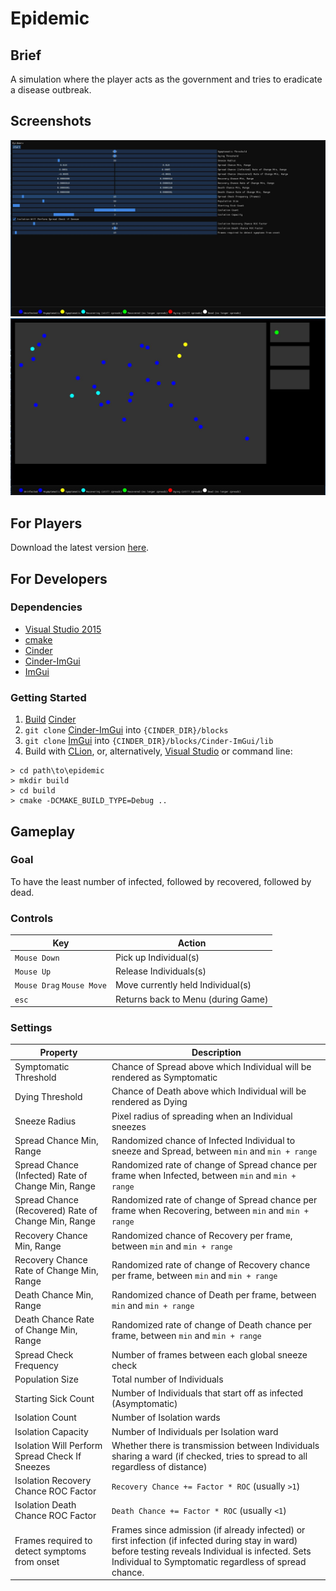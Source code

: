 # Epidemic

## Brief

A simulation where the player acts as the government and tries to eradicate a disease outbreak.

## Screenshots

![menu](res/menu.JPG) ![game](res/game.JPG)

## For Players

Download the latest version [here](https://github.com/uiuc-fa20-cs126/final-project-toffeegryphon/releases).

## For Developers

### Dependencies

- [Visual Studio 2015](https://my.visualstudio.com/Downloads?q=visual%20studio%202015&wt.mc_id=o%7Emsft%7Evscom%7Eolder-downloads)
- [cmake](https://cmake.org/)
- [Cinder](https://www.libcinder.org/docs/index.html)
- [Cinder-ImGui](https://github.com/simongeilfus/Cinder-ImGui)
- [ImGui](https://github.com/ocornut/imgui)

### Getting Started

1. [Build](https://www.libcinder.org/docs/guides/cmake/cmake.html#building-libcinder-with-cmake) [Cinder](https://www.libcinder.org/docs/index.html)
2. `git clone` [Cinder-ImGui](https://github.com/simongeilfus/Cinder-ImGui) into `{CINDER_DIR}/blocks`
3. `git clone` [ImGui](https://github.com/ocornut/imgui) into `{CINDER_DIR}/blocks/Cinder-ImGui/lib`
4. Build with [CLion](https://www.jetbrains.com/help/clion/quick-cmake-tutorial.html), or,
   alternatively, [Visual Studio](https://docs.microsoft.com/en-us/cpp/build/cmake-projects-in-visual-studio?view=msvc-140)
   or command line:

``` console
> cd path\to\epidemic
> mkdir build
> cd build
> cmake -DCMAKE_BUILD_TYPE=Debug ..
```

## Gameplay

### Goal

To have the least number of infected, followed by recovered, followed by dead.

### Controls

|Key|Action|
|---|---|
|`Mouse Down`|Pick up Individual(s)|
|`Mouse Up`|Release Individuals(s)|
|`Mouse Drag` `Mouse Move`|Move currently held Individual(s)|
|`esc`|Returns back to Menu (during Game)|

### Settings

|Property|Description|
|---|---|
|Symptomatic Threshold|Chance of Spread above which Individual will be rendered as Symptomatic
|Dying Threshold|Chance of Death above which Individual will be rendered as Dying
|Sneeze Radius|Pixel radius of spreading when an Individual sneezes
|Spread Chance Min, Range|Randomized chance of Infected Individual to sneeze and Spread, between `min` and `min + range`
|Spread Chance (Infected) Rate of Change Min, Range|Randomized rate of change of Spread chance per frame when Infected, between `min` and `min + range`
|Spread Chance (Recovered) Rate of Change Min, Range|Randomized rate of change of Spread chance per frame when Recovering, between `min` and `min + range`
|Recovery Chance Min, Range|Randomized chance of Recovery per frame, between `min` and `min + range`
|Recovery Chance Rate of Change Min, Range|Randomized rate of change of Recovery chance per frame, between `min` and `min + range`
|Death Chance Min, Range|Randomized chance of Death per frame, between `min` and `min + range`
|Death Chance Rate of Change Min, Range|Randomized rate of change of Death chance per frame, between `min` and `min + range`
|Spread Check Frequency|Number of frames between each global sneeze check
|Population Size|Total number of Individuals
|Starting Sick Count|Number of Individuals that start off as infected (Asymptomatic)
|Isolation Count|Number of Isolation wards
|Isolation Capacity|Number of Individuals per Isolation ward
|Isolation Will Perform Spread Check If Sneezes|Whether there is transmission between Individuals sharing a ward (if checked, tries to spread to all regardless of distance)
|Isolation Recovery Chance ROC Factor|`Recovery Chance += Factor * ROC` (usually `>1`)
|Isolation Death Chance ROC Factor|`Death Chance += Factor * ROC` (usually `<1`)
|Frames required to detect symptoms from onset|Frames since admission (if already infected) or first infection (if infected during stay in ward) before testing reveals Individual is infected. Sets Individual to Symptomatic regardless of spread chance.
